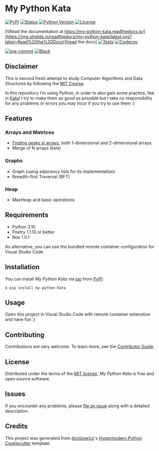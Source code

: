 # My Python Kata

[![PyPI](https://img.shields.io/pypi/v/my-python-kata.svg)][pypi_]
[![Status](https://img.shields.io/pypi/status/my-python-kata.svg)][status]
[![Python Version](https://img.shields.io/pypi/pyversions/my-python-kata)][python version]
[![License](https://img.shields.io/pypi/l/my-python-kata)][license]

[![Read the documentation at https://my-python-kata.readthedocs.io/](https://img.shields.io/readthedocs/my-python-kata/latest.svg?label=Read%20the%20Docs)][read the docs]
[![Tests](https://github.com/scalasm/my-python-kata/workflows/Tests/badge.svg)][tests]
[![Codecov](https://codecov.io/gh/scalasm/my-python-kata/branch/main/graph/badge.svg)][codecov]

[![pre-commit](https://img.shields.io/badge/pre--commit-enabled-brightgreen?logo=pre-commit&logoColor=white)][pre-commit]
[![Black](https://img.shields.io/badge/code%20style-black-000000.svg)][black]

[pypi_]: https://pypi.org/project/my-python-kata/
[status]: https://pypi.org/project/my-python-kata/
[python version]: https://pypi.org/project/my-python-kata
[read the docs]: https://my-python-kata.readthedocs.io/
[tests]: https://github.com/scalasm/my-python-kata/actions?workflow=Tests
[codecov]: https://app.codecov.io/gh/scalasm/my-python-kata
[pre-commit]: https://github.com/pre-commit/pre-commit
[black]: https://github.com/psf/black

## Disclaimer

This is second fresh attempt to study Computer Algorithms and Data Structures by following the
[MIT Course](https://www.youtube.com/watch?v=HtSuA80QTyo&list=PLUl4u3cNGP61Oq3tWYp6V_F-5jb5L2iHb).

In this repository I'm using Python, in order to also gain some practice, like in [Kata](https://en.wikipedia.org/wiki/Kata)! I try to make them as good as possible but I take no responsibility for any problems
or errors you may incur if you try to use them :)

## Features

### Arrays and Matrices
* [Finding peaks in arrays](./docs/algorithms/FindPeak.md), both 1-dimensional and 2-dimensional arrays.
* Merge of N arrays (lists)

### Graphs
* Graph (using adjacency lists for its implementation)
* Breadth-first Traversal (BFT)

### Heap
* MaxHeap and basic operations

## Requirements

- Python 3.10
- Poetry 1.1.13 or better
- Nox 1.0.1

As alternative, you can use the bundled remote container configuration for Visual Studio Code.

## Installation

You can install _My Python Kata_ via [pip] from [PyPI]:

```console
$ pip install my-python-kata
```

## Usage

Open this project in Visual Studio Code with remote container extenstion and have fun :)

## Contributing

Contributions are very welcome.
To learn more, see the [Contributor Guide].

## License

Distributed under the terms of the [MIT license][license],
_My Python Kata_ is free and open source software.

## Issues

If you encounter any problems,
please [file an issue] along with a detailed description.

## Credits

This project was generated from [@cjolowicz]'s [Hypermodern Python Cookiecutter] template.

[@cjolowicz]: https://github.com/cjolowicz
[pypi]: https://pypi.org/
[hypermodern python cookiecutter]: https://github.com/cjolowicz/cookiecutter-hypermodern-python
[file an issue]: https://github.com/scalasm/my-python-kata/issues
[pip]: https://pip.pypa.io/

<!-- github-only -->

[license]: https://github.com/scalasm/my-python-kata/blob/main/LICENSE
[contributor guide]: https://github.com/scalasm/my-python-kata/blob/main/CONTRIBUTING.md
[command-line reference]: https://my-python-kata.readthedocs.io/en/latest/usage.html
